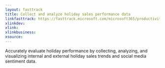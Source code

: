 ```yaml
---
layout: fasttrack
title: Collect and analyze holiday sales performance data
linkfasttrack: https://fasttrack.microsoft.com/microsoft365/productivitylibrary/Collect-and-analyze-holiday-sales-performance-data 
xlinkdev: 
xlink: 
xlinkbusiness: 
xsource: 
---
```

Accurately evaluate holiday performance by collecting, analyzing, and visualizing internal and external holiday sales trends and social media sentiment data.
